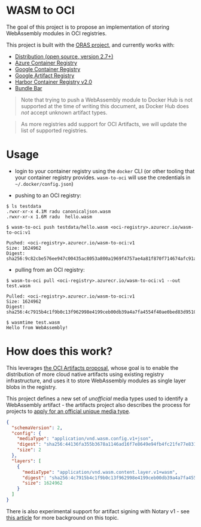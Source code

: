 # WASM to OCI

The goal of this project is to propose an implementation of storing WebAssembly
modules in OCI registries.

This project is built with the [ORAS project](https://github.com/deislabs/oras),
and currently works with:

- [Distribution (open source, version 2.7+)](https://github.com/docker/distribution)
- [Azure Container Registry](https://docs.microsoft.com/en-us/azure/container-registry/)
- [Google Container Registry](https://cloud.google.com/container-registry/)
- [Google Artifact Registry](https://cloud.google.com/artifact-registry)
- [Harbor Container Registry v2.0](https://github.com/goharbor/harbor/releases/tag/v2.0.0)
- [Bundle Bar](https://bundle.bar/docs/supported-clients/wasm-to-oci/)

> Note that trying to push a WebAssembly module to Docker Hub is not supported
> at the time of writing this document, as Docker Hub does _not_ accept unknown
> artifact types.

> As more registries add support for OCI Artifacts, we will update the list of
> supported registries.

# Usage

- login to your container registry using the `docker` CLI (or other tooling that
  your container registry provides. `wasm-to-oci` will use the credentials in
  `~/.docker/config.json`)

- pushing to an OCI registry:

```
$ ls testdata
.rwxr-xr-x 4.1M radu canonicaljson.wasm
.rwxr-xr-x 1.6M radu  hello.wasm

$ wasm-to-oci push testdata/hello.wasm <oci-registry>.azurecr.io/wasm-to-oci:v1

Pushed: <oci-registry>.azurecr.io/wasm-to-oci:v1
Size: 1624962
Digest: sha256:9c82cbe576ee947c00435ac8053a800a1969f4757ae4a81f870f714674afc91a
```

- pulling from an OCI registry:

```
$ wasm-to-oci pull <oci-registry>.azurecr.io/wasm-to-oci:v1 --out test.wasm

Pulled: <oci-registry>.azurecr.io/wasm-to-oci:v1
Size: 1624962
Digest: sha256:4c7915b4c1f9b0c13f962998e4199ceb00db39a4a7fa4554f40ae0bed83d9510

$ wasmtime test.wasm
Hello from WebAssembly!
```

# How does this work?

This leverages
[the OCI Artifacts proposal](https://github.com/opencontainers/artifacts), whose
goal is to enable the distribution of more cloud native artifacts using existing
registry infrastructure, and uses it to store WebAssembly modules as single
layer blobs in the registry.

This project defines a new set of _unofficial_ media types used to identify a
WebAssembly artifact - the artifacts project also describes the process for
projects to
[apply for an official unique media type](https://github.com/opencontainers/artifacts/blob/master/artifact-authors.md#registering-unique-types-with-iana).

```json
{
  "schemaVersion": 2,
  "config": {
    "mediaType": "application/vnd.wasm.config.v1+json",
    "digest": "sha256:44136fa355b3678a1146ad16f7e8649e94fb4fc21fe77e8310c060f61caaff8a",
    "size": 2
  },
  "layers": [
    {
      "mediaType": "application/vnd.wasm.content.layer.v1+wasm",
      "digest": "sha256:4c7915b4c1f9b0c13f962998e4199ceb00db39a4a7fa4554f40ae0bed83d9510",
      "size": 1624962
    }
  ]
}
```

There is also experimental support for artifact signing with Notary v1 - see
[this article](https://radu-matei.com/blog/wasm-oci-tuf/) for more background on
this topic.
